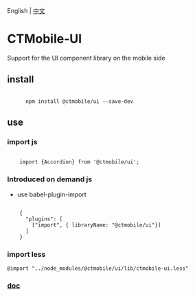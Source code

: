 English |
[中文](https://github.com/playerljc/CTMobile-UI/blob/master/README_zh-CN.md)

# CTMobile-UI

Support for the UI component library on the mobile side

## install

```

      npm install @ctmobile/ui --save-dev

```

## use

### import js

```

    import {Accordion} from '@ctmobile/ui';

```

### Introduced on demand js

* use babel-plugin-import

```

    {
      "plugins": [
        ["import", { libraryName: "@ctmobile/ui"}]
      ]
    }

```

### import less

```
@import "../node_modules/@ctmobile/ui/lib/ctmobile-ui.less"
```

### [doc](https://playerljc.github.io/ctmobile-ui/index.html)

